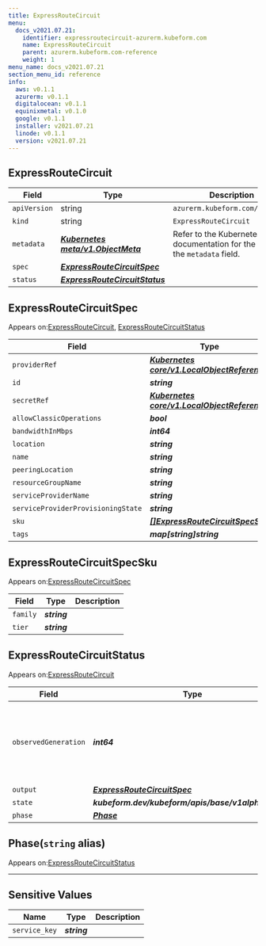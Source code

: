 ```yaml
---
title: ExpressRouteCircuit
menu:
  docs_v2021.07.21:
    identifier: expressroutecircuit-azurerm.kubeform.com
    name: ExpressRouteCircuit
    parent: azurerm.kubeform.com-reference
    weight: 1
menu_name: docs_v2021.07.21
section_menu_id: reference
info:
  aws: v0.1.1
  azurerm: v0.1.1
  digitalocean: v0.1.1
  equinixmetal: v0.1.0
  google: v0.1.1
  installer: v2021.07.21
  linode: v0.1.1
  version: v2021.07.21
---
```


## ExpressRouteCircuit
| Field | Type | Description |
| ------ | ----- | ----------- |
| `apiVersion` | string | `azurerm.kubeform.com/v1alpha1` |
|    `kind` | string | `ExpressRouteCircuit` |
| `metadata` | ***[Kubernetes meta/v1.ObjectMeta](https://v1-18.docs.kubernetes.io/docs/reference/generated/kubernetes-api/v1.18/#objectmeta-v1-meta)***|Refer to the Kubernetes API documentation for the fields of the `metadata` field.|
| `spec` | ***[ExpressRouteCircuitSpec](#expressroutecircuitspec)***||
| `status` | ***[ExpressRouteCircuitStatus](#expressroutecircuitstatus)***||
## ExpressRouteCircuitSpec

Appears on:[ExpressRouteCircuit](#expressroutecircuit), [ExpressRouteCircuitStatus](#expressroutecircuitstatus)

| Field | Type | Description |
| ------ | ----- | ----------- |
| `providerRef` | ***[Kubernetes core/v1.LocalObjectReference](https://v1-18.docs.kubernetes.io/docs/reference/generated/kubernetes-api/v1.18/#localobjectreference-v1-core)***||
| `id` | ***string***||
| `secretRef` | ***[Kubernetes core/v1.LocalObjectReference](https://v1-18.docs.kubernetes.io/docs/reference/generated/kubernetes-api/v1.18/#localobjectreference-v1-core)***||
| `allowClassicOperations` | ***bool***| ***(Optional)*** |
| `bandwidthInMbps` | ***int64***||
| `location` | ***string***||
| `name` | ***string***||
| `peeringLocation` | ***string***||
| `resourceGroupName` | ***string***||
| `serviceProviderName` | ***string***||
| `serviceProviderProvisioningState` | ***string***| ***(Optional)*** |
| `sku` | ***[[]ExpressRouteCircuitSpecSku](#expressroutecircuitspecsku)***||
| `tags` | ***map[string]string***| ***(Optional)*** |
## ExpressRouteCircuitSpecSku

Appears on:[ExpressRouteCircuitSpec](#expressroutecircuitspec)

| Field | Type | Description |
| ------ | ----- | ----------- |
| `family` | ***string***||
| `tier` | ***string***||
## ExpressRouteCircuitStatus

Appears on:[ExpressRouteCircuit](#expressroutecircuit)

| Field | Type | Description |
| ------ | ----- | ----------- |
| `observedGeneration` | ***int64***| ***(Optional)*** Resource generation, which is updated on mutation by the API Server.|
| `output` | ***[ExpressRouteCircuitSpec](#expressroutecircuitspec)***| ***(Optional)*** |
| `state` | ***kubeform.dev/kubeform/apis/base/v1alpha1.State***| ***(Optional)*** |
| `phase` | ***[Phase](#phase)***| ***(Optional)*** |
## Phase(`string` alias)

Appears on:[ExpressRouteCircuitStatus](#expressroutecircuitstatus)

---
## Sensitive Values
| Name | Type | Description |
|------|------|-------------|
| `service_key` | ***string*** ||
